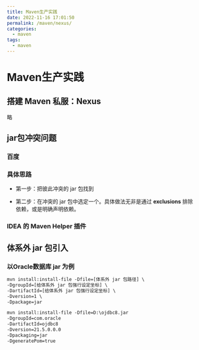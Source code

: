 ```yaml
---
title: Maven生产实践
date: 2022-11-16 17:01:50
permalink: /maven/nexus/
categories:
  - maven
tags:
  - maven
---
```


# Maven生产实践

## 搭建 Maven 私服：Nexus

略

## jar包冲突问题

### 百度

### 具体思路

- 第一步：把彼此冲突的 jar 包找到

- 第二步：在冲突的 jar 包中选定一个。具体做法无非是通过 **exclusions** 排除依赖，或是明确声明依赖。

### IDEA 的 Maven Helper 插件

## 体系外 jar 包引入

### 以Oracle数据库 jar 为例

```xml
mvn install:install-file -Dfile=[体系外 jar 包路径] \
-DgroupId=[给体系外 jar 包强行设定坐标] \
-DartifactId=[给体系外 jar 包强行设定坐标] \
-Dversion=1 \
-Dpackage=jar
```

```xml
mvn install:install-file -Dfile=D:\ojdbc8.jar 
-DgroupId=com.oracle 
-DartifactId=ojdbc8 
-Dversion=21.5.0.0.0 
-Dpackaging=jar 
-DgeneratePom=true 
```

